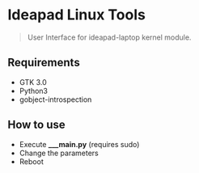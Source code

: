# Ideapad Linux Tools

> User Interface for ideapad-laptop kernel module.


## Requirements
* GTK 3.0
* Python3
* gobject-introspection


## How to use
* Execute **___main.py** (requires sudo)
* Change the parameters
* Reboot